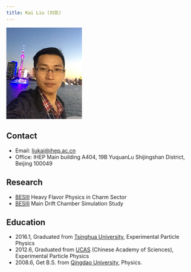 ```yaml
---
title: Kai Liu (刘凯)
---
```

<img src="/images/Kai_Liu.png" width="200"/>

## Contact
- Email: liukai@ihep.ac.cn
- Office: IHEP Main building A404, 19B YuquanLu Shijingshan District, Beijing 100049

## Research
- [BESIII](http::/bes3.ihep.ac.cn) Heavy Flavor Physics in Charm Sector
- [BESIII](http::/bes3.ihep.ac.cn) Main Drift Chamber Simulation Study

## Education
- 2016.1, Graduated from [Tsinghua University](http::/http://www.tsinghua.edu.cn), Experimental Particle Physics
- 2012.6, Graduated from [UCAS](http://www.ucas.ac.cn/) (Chinese Academy of Sciences), Experimental Particle Physics
- 2008.6, Get B.S. from [Qingdao University](http://www.qdu.edu.cn/), Physics.







